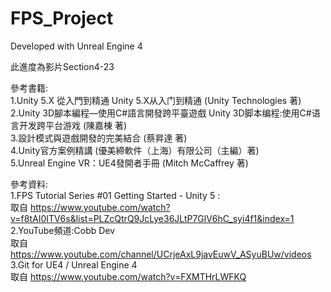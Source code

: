 # FPS_Project

Developed with Unreal Engine 4  
  
此進度為影片Section4-23
  
參考書籍:  
1.Unity 5.X 從入門到精通 Unity 5.X从入门到精通 (Unity Technologies 著)  
2.Unity 3D腳本編程—使用C#語言開發跨平臺遊戲 Unity 3D脚本编程:使用C#语言开发跨平台游戏 (陳嘉棟 著)  
3.設計模式與遊戲開發的完美結合 (蔡昇達 著)  
4.Unity官方案例精講 (優美締軟件（上海）有限公司（主編）著)  
5.Unreal Engine VR：UE4發開者手冊 (Mitch McCaffrey 著)  
  
參考資料:  
1.FPS Tutorial Series #01 Getting Started - Unity 5 :  
  取自 https://www.youtube.com/watch?v=f8tAI0ITV6s&list=PLZcQtrQ9JcLye36JLtP7GlV6hC_syi4f1&index=1  
2.YouTube頻道:Cobb Dev  
  取自 https://www.youtube.com/channel/UCrjeAxL9javEuwV_ASyuBUw/videos  
3.Git for UE4 / Unreal Engine 4  
  取自 https://www.youtube.com/watch?v=FXMTHrLWFKQ  
